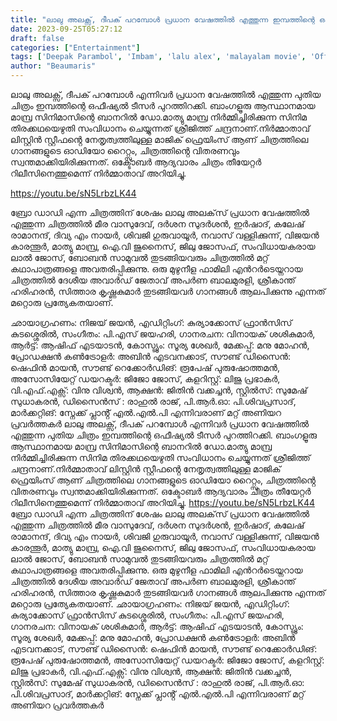 ```yaml
---
title: "ലാലു അലക്സ്, ദീപക് പറമ്പോൾ പ്രധാന വേഷത്തിൽ എത്തുന്ന ഇമ്പത്തിന്റെ ഒഫീഷ്യൽ ടീസർ"
date: 2023-09-25T05:27:12
draft: false
categories: ["Entertainment"]
tags: ['Deepak Parambol', 'Imbam', 'lalu alex', 'malayalam movie', 'Official Teaser', 'Sreejith Chandran']
author: "Beaumaris"
---
```


ലാലു അലക്സ്, ദീപക് പറമ്പോൾ എന്നിവർ പ്രധാന വേഷത്തിൽ എത്തുന്ന പുതിയ ചിത്രം ഇമ്പത്തിന്റെ ഒഫീഷ്യൽ ടീസർ പുറത്തിറക്കി. ബാംഗളൂരു ആസ്ഥാനമായ മാമ്പ്ര സിനിമാസിന്റെ ബാനറിൽ ഡോ.മാത്യു മാമ്പ്ര നിർമ്മിച്ചിരിക്കുന്ന സിനിമ തിരക്കഥയെഴുതി സംവിധാനം ചെയ്യുന്നത് ശ്രീജിത്ത് ചന്ദ്രനാണ്.നിർമ്മാതാവ് ലിസ്റ്റിൻ സ്റ്റീഫൻ്റെ നേതൃത്വത്തിലുള്ള മാജിക് ഫ്രെയിംസ് ആണ് ചിത്രത്തിലെ ഗാനങ്ങളുടെ ഓഡിയോ റൈറ്റ്സും, ചിത്രത്തിൻ്റെ വിതരണവും സ്വന്തമാക്കിയിരിക്കുന്നത്. ഒക്ടോബർ ആദ്യവാരം ചിത്രം തീയേറ്റർ റിലീസിനെത്തുമെന്ന് നിർമ്മാതാവ് അറിയിച്ചു.

https://youtu.be/sN5LrbzLK44

ബ്രോ ഡാഡി എന്ന ചിത്രത്തിന് ശേഷം ലാലു അലക്‌സ് പ്രധാന വേഷത്തില്‍ എത്തുന്ന ചിത്രത്തിൽ മീര വാസുദേവ്, ദർശന സുദർശൻ, ഇര്‍ഷാദ്, കലേഷ് രാമാനന്ദ്, ദിവ്യ എം നായര്‍, ശിവജി ഗുരുവായൂര്‍, നവാസ് വള്ളിക്കുന്ന്, വിജയന്‍ കാരന്തൂര്‍, മാത്യു മാമ്പ്ര, ഐ.വി ജുനൈസ്, ജിലു ജോസഫ്, സംവിധായകരായ ലാല്‍ ജോസ്, ബോബന്‍ സാമുവല്‍ തുടങ്ങിയവരും ചിത്രത്തില്‍ മറ്റ് കഥാപാത്രങ്ങളെ അവതരിപ്പിക്കുന്നു. ഒരു മുഴുനീള ഫാമിലി എന്‍റര്‍ടെയ്നറായ ചിത്രത്തിൽ ദേശീയ അവാർഡ് ജേതാവ് അപർണ ബാലമുരളി, ശ്രീകാന്ത് ഹരിഹരൻ, സിത്താര കൃഷ്ണകുമാർ തുടങ്ങിയവർ ഗാനങ്ങൾ ആലപിക്കുന്നു എന്നത് മറ്റൊരു പ്രത്യേകതയാണ്.

ഛായാഗ്രഹണം: നിജയ് ജയന്‍, എഡിറ്റിംഗ്: കുര്യാക്കോസ് ഫ്രാൻസിസ് കുടശ്ശെരില്‍, സംഗീതം: പി.എസ് ജയഹരി, ഗാനരചന: വിനായക് ശശികുമാര്‍, ആര്‍ട്ട്: ആഷിഫ് എടയാടന്‍, കോസ്ട്യൂം: സൂര്യ ശേഖര്‍, മേക്കപ്പ്: മനു മോഹന്‍, പ്രോഡക്ഷന്‍ കണ്‍ട്രോളര്‍: അബിന്‍ എടവനക്കാട്, സൗണ്ട് ഡിസൈന്‍: ഷെഫിന്‍ മായന്‍, സൗണ്ട് റെക്കോർഡിങ്: രൂപേഷ് പുരുഷോത്തമൻ, അസോസിയേറ്റ് ഡയറക്ടര്‍: ജിജോ ജോസ്, കളറിസ്റ്റ്: ലിജു പ്രഭാകർ, വി.എഫ്.എക്സ്: വിനു വിശ്വൻ, ആക്ഷൻ: ജിതിൻ വക്കച്ചൻ, സ്റ്റിൽസ്: സുമേഷ് സുധാകരൻ, ഡിസൈന്‍സ് : രാഹുൽ രാജ്, പി.ആർ.ഓ: പി.ശിവപ്രസാദ്, മാർക്കറ്റിങ്: സ്നേക്ക് പ്ലാൻ്റ് എൽ.എൽ.പി എന്നിവരാണ് മറ്റ് അണിയറ പ്രവർത്തകർ
ലാലു അലക്സ്, ദീപക് പറമ്പോൾ എന്നിവർ പ്രധാന വേഷത്തിൽ എത്തുന്ന പുതിയ ചിത്രം ഇമ്പത്തിന്റെ ഒഫീഷ്യൽ ടീസർ പുറത്തിറക്കി. ബാംഗളൂരു ആസ്ഥാനമായ മാമ്പ്ര സിനിമാസിന്റെ ബാനറിൽ ഡോ.മാത്യു മാമ്പ്ര നിർമ്മിച്ചിരിക്കുന്ന സിനിമ തിരക്കഥയെഴുതി സംവിധാനം ചെയ്യുന്നത് ശ്രീജിത്ത് ചന്ദ്രനാണ്.നിർമ്മാതാവ് ലിസ്റ്റിൻ സ്റ്റീഫൻ്റെ നേതൃത്വത്തിലുള്ള മാജിക് ഫ്രെയിംസ് ആണ് ചിത്രത്തിലെ ഗാനങ്ങളുടെ ഓഡിയോ റൈറ്റ്സും, ചിത്രത്തിൻ്റെ വിതരണവും സ്വന്തമാക്കിയിരിക്കുന്നത്. ഒക്ടോബർ ആദ്യവാരം ചിത്രം തീയേറ്റർ റിലീസിനെത്തുമെന്ന് നിർമ്മാതാവ് അറിയിച്ചു. https://youtu.be/sN5LrbzLK44 ബ്രോ ഡാഡി എന്ന ചിത്രത്തിന് ശേഷം ലാലു അലക്‌സ് പ്രധാന വേഷത്തില്‍ എത്തുന്ന ചിത്രത്തിൽ മീര വാസുദേവ്, ദർശന സുദർശൻ, ഇര്‍ഷാദ്, കലേഷ് രാമാനന്ദ്, ദിവ്യ എം നായര്‍, ശിവജി ഗുരുവായൂര്‍, നവാസ് വള്ളിക്കുന്ന്, വിജയന്‍ കാരന്തൂര്‍, മാത്യു മാമ്പ്ര, ഐ.വി ജുനൈസ്, ജിലു ജോസഫ്, സംവിധായകരായ ലാല്‍ ജോസ്, ബോബന്‍ സാമുവല്‍ തുടങ്ങിയവരും ചിത്രത്തില്‍ മറ്റ് കഥാപാത്രങ്ങളെ അവതരിപ്പിക്കുന്നു. ഒരു മുഴുനീള ഫാമിലി എന്‍റര്‍ടെയ്നറായ ചിത്രത്തിൽ ദേശീയ അവാർഡ് ജേതാവ് അപർണ ബാലമുരളി, ശ്രീകാന്ത് ഹരിഹരൻ, സിത്താര കൃഷ്ണകുമാർ തുടങ്ങിയവർ ഗാനങ്ങൾ ആലപിക്കുന്നു എന്നത് മറ്റൊരു പ്രത്യേകതയാണ്. ഛായാഗ്രഹണം: നിജയ് ജയന്‍, എഡിറ്റിംഗ്: കുര്യാക്കോസ് ഫ്രാൻസിസ് കുടശ്ശെരില്‍, സംഗീതം: പി.എസ് ജയഹരി, ഗാനരചന: വിനായക് ശശികുമാര്‍, ആര്‍ട്ട്: ആഷിഫ് എടയാടന്‍, കോസ്ട്യൂം: സൂര്യ ശേഖര്‍, മേക്കപ്പ്: മനു മോഹന്‍, പ്രോഡക്ഷന്‍ കണ്‍ട്രോളര്‍: അബിന്‍ എടവനക്കാട്, സൗണ്ട് ഡിസൈന്‍: ഷെഫിന്‍ മായന്‍, സൗണ്ട് റെക്കോർഡിങ്: രൂപേഷ് പുരുഷോത്തമൻ, അസോസിയേറ്റ് ഡയറക്ടര്‍: ജിജോ ജോസ്, കളറിസ്റ്റ്: ലിജു പ്രഭാകർ, വി.എഫ്.എക്സ്: വിനു വിശ്വൻ, ആക്ഷൻ: ജിതിൻ വക്കച്ചൻ, സ്റ്റിൽസ്: സുമേഷ് സുധാകരൻ, ഡിസൈന്‍സ് : രാഹുൽ രാജ്, പി.ആർ.ഓ: പി.ശിവപ്രസാദ്, മാർക്കറ്റിങ്: സ്നേക്ക് പ്ലാൻ്റ് എൽ.എൽ.പി എന്നിവരാണ് മറ്റ് അണിയറ പ്രവർത്തകർ
